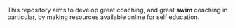 This repository aims to develop great coaching, and great **swim** coaching in particular, by making resources available online for self education.
